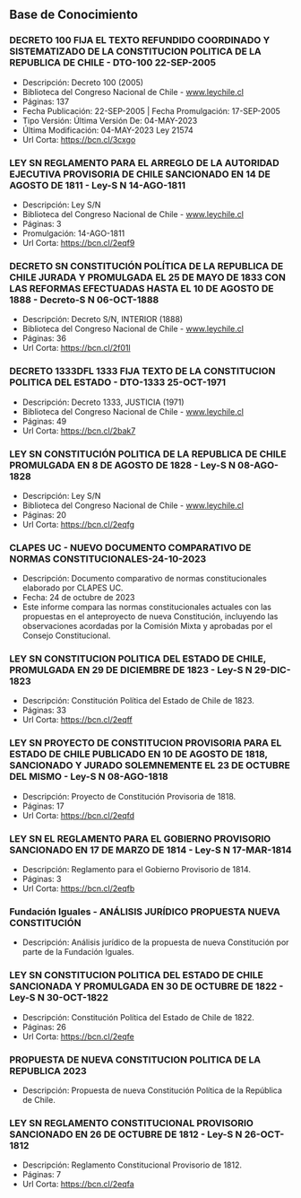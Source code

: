## Base de Conocimiento

### DECRETO 100 FIJA EL TEXTO REFUNDIDO COORDINADO Y SISTEMATIZADO DE LA CONSTITUCION POLITICA DE LA REPUBLICA DE CHILE - DTO-100 22-SEP-2005

- Descripción: Decreto 100 (2005)
- Biblioteca del Congreso Nacional de Chile - www.leychile.cl
- Páginas: 137
- Fecha Publicación: 22-SEP-2005 | Fecha Promulgación: 17-SEP-2005
- Tipo Versión: Última Versión De: 04-MAY-2023
- Última Modificación: 04-MAY-2023 Ley 21574
- Url Corta: https://bcn.cl/3cxgo

### LEY SN REGLAMENTO PARA EL ARREGLO DE LA AUTORIDAD EJECUTIVA PROVISORIA DE CHILE SANCIONADO EN 14 DE AGOSTO DE 1811 - Ley-S N 14-AGO-1811

- Descripción: Ley S/N
- Biblioteca del Congreso Nacional de Chile - www.leychile.cl
- Páginas: 3
- Promulgación: 14-AGO-1811
- Url Corta: https://bcn.cl/2eqf9

### DECRETO SN CONSTITUCIÓN POLÍTICA DE LA REPUBLICA DE CHILE JURADA Y PROMULGADA EL 25 DE MAYO DE 1833 CON LAS REFORMAS EFECTUADAS HASTA EL 10 DE AGOSTO DE 1888 - Decreto-S N 06-OCT-1888

- Descripción: Decreto S/N, INTERIOR (1888)
- Biblioteca del Congreso Nacional de Chile - www.leychile.cl
- Páginas: 36
- Url Corta: https://bcn.cl/2f01l

### DECRETO 1333DFL 1333 FIJA TEXTO DE LA CONSTITUCION POLITICA DEL ESTADO - DTO-1333 25-OCT-1971

- Descripción: Decreto 1333, JUSTICIA (1971)
- Biblioteca del Congreso Nacional de Chile - www.leychile.cl
- Páginas: 49
- Url Corta: https://bcn.cl/2bak7

### LEY SN CONSTITUCIÓN POLITICA DE LA REPUBLICA DE CHILE PROMULGADA EN 8 DE AGOSTO DE 1828 - Ley-S N 08-AGO-1828

- Descripción: Ley S/N
- Biblioteca del Congreso Nacional de Chile - www.leychile.cl
- Páginas: 20
- Url Corta: https://bcn.cl/2eqfg

### CLAPES UC - NUEVO DOCUMENTO COMPARATIVO DE NORMAS CONSTITUCIONALES-24-10-2023

- Descripción: Documento comparativo de normas constitucionales elaborado por CLAPES UC.
- Fecha: 24 de octubre de 2023
- Este informe compara las normas constitucionales actuales con las propuestas en el anteproyecto de nueva Constitución, incluyendo las observaciones acordadas por la Comisión Mixta y aprobadas por el Consejo Constitucional.

### LEY SN CONSTITUCION POLITICA DEL ESTADO DE CHILE, PROMULGADA EN 29 DE DICIEMBRE DE 1823 - Ley-S N 29-DIC-1823

- Descripción: Constitución Política del Estado de Chile de 1823.
- Páginas: 33
- Url Corta: https://bcn.cl/2eqff

### LEY SN PROYECTO DE CONSTITUCION PROVISORIA PARA EL ESTADO DE CHILE PUBLICADO EN 10 DE AGOSTO DE 1818, SANCIONADO Y JURADO SOLEMNEMENTE EL 23 DE OCTUBRE DEL MISMO - Ley-S N 08-AGO-1818

- Descripción: Proyecto de Constitución Provisoria de 1818.
- Páginas: 17
- Url Corta: https://bcn.cl/2eqfd

### LEY SN EL REGLAMENTO PARA EL GOBIERNO PROVISORIO SANCIONADO EN 17 DE MARZO DE 1814 - Ley-S N 17-MAR-1814

- Descripción: Reglamento para el Gobierno Provisorio de 1814.
- Páginas: 3
- Url Corta: https://bcn.cl/2eqfb

### Fundación Iguales - ANÁLISIS JURÍDICO PROPUESTA NUEVA CONSTITUCIÓN

- Descripción: Análisis jurídico de la propuesta de nueva Constitución por parte de la Fundación Iguales. 

### LEY SN CONSTITUCION POLITICA DEL ESTADO DE CHILE SANCIONADA Y PROMULGADA EN 30 DE OCTUBRE DE 1822 - Ley-S N 30-OCT-1822

- Descripción: Constitución Política del Estado de Chile de 1822.
- Páginas: 26
- Url Corta: https://bcn.cl/2eqfe

### PROPUESTA DE NUEVA CONSTITUCION POLITICA DE LA REPUBLICA 2023

- Descripción: Propuesta de nueva Constitución Política de la República de Chile.

### LEY SN REGLAMENTO CONSTITUCIONAL PROVISORIO SANCIONADO EN 26 DE OCTUBRE DE 1812 - Ley-S N 26-OCT-1812

- Descripción: Reglamento Constitucional Provisorio de 1812.
- Páginas: 7
- Url Corta: https://bcn.cl/2eqfa